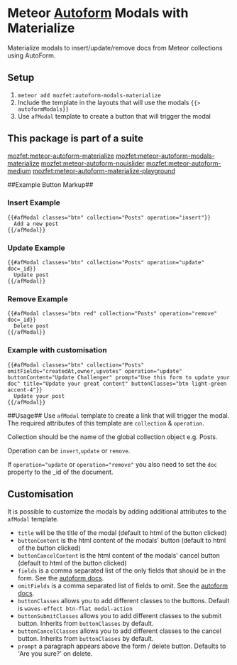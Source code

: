 Meteor [Autoform](https://github.com/aldeed/meteor-autoform) Modals with Materialize
======================

Materialize modals to insert/update/remove docs from Meteor collections using AutoForm.

## Setup ##

1. ```meteor add mozfet:autoform-modals-materialize```
2. Include the template in the layouts that will use the modals `{{> autoformModals}}`
3. Use `afModal` template to create a button that will trigger the modal

## This package is part of a suite
[mozfet:meteor-autoform-materialize](https://github.com/mozfet/meteor-autoform-materialize)
[mozfet:meteor-autoform-modals-materialize](https://github.com/mozfet/meteor-autoform-modals-materialize)
[mozfet:meteor-autoform-nouislider](https://github.com/mozfet/meteor-autoform-nouislider)
[mozfet:meteor-autoform-medium](https://github.com/mozfet/meteor-autoform-medium)
[mozfet:meteor-autoform-materialize-playground](https://github.com/mozfet/meteor-autoform-materialize-playground)

##Example Button Markup##
### Insert Example ###
```
{{#afModal classes="btn" collection="Posts" operation="insert"}}
  Add a new post
{{/afModal}}
```
### Update Example ###
```
{{#afModal classes="btn" collection="Posts" operation="update" doc=_id}}
  Update post
{{/afModal}}
```
### Remove Example ###
```
{{#afModal classes="btn red" collection="Posts" operation="remove" doc=_id}}
  Delete post
{{/afModal}}
```
### Example with customisation ###
```
{{#afModal classes="btn" collection="Posts" omitFields="createdAt,owner,upvotes" operation="update" buttonContent="Update Challenger" prompt="Use this form to update your doc" title="Update your great content" buttonClasses="btn light-green accent-4"}}
  Update your post
{{/afModal}}
```
##Usage##
Use `afModal` template to create a link that will trigger the modal.
The required attributes of this template are ``collection`` & ``operation``.

Collection should be the name of the global collection object e.g. Posts.

Operation can be ```insert```,```update``` or ```remove```.

If ```operation="update``` or ```operation="remove"``` you also need to set the ```doc``` property to the _id of the document.

## Customisation ##
It is possible to customize the modals by adding additional attributes to the `afModal` template.
* ```title``` will be the title of the modal (default to html of the button clicked)
* ```buttonContent``` is the html content of the modals' button (default to html of the button clicked)
* ```buttonCancelContent``` is the html content of the modals' cancel button (default to html of the button clicked)
* ```fields``` is a comma separated list of the only fields that should be in the form. See the [autoform docs](https://github.com/aldeed/meteor-autoform).
* ```omitFields``` is a comma separated list of fields to omit. See the [autoform docs](https://github.com/aldeed/meteor-autoform).
* ```buttonClasses``` allows you to add different classes to the buttons. Default is `waves-effect btn-flat modal-action`
* ```buttonSubmitClasses``` allows you to add different classes to the submit button. Inherits from `buttonClasses` by default.
* ```buttonCancelClasses``` allows you to add different classes to the cancel button. Inherits from `buttonClasses` by default.
* ```prompt``` a paragraph appears above the form / delete button. Defaults to 'Are you sure?' on delete.

